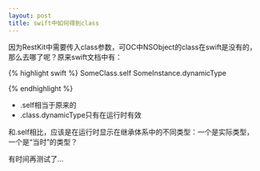 ```yaml
---
layout: post
title: swift中如何得到class
---
```


因为RestKit中需要传入class参数，可OC中NSObject的class在swift是没有的，那么去哪了呢？原来swift文档中有：


{% highlight swift %}
SomeClass.self
SomeInstance.dynamicType

{% endhighlight %}

* .self相当于原来的
* .class.dynamicType只有在运行时有效

和.self相比，应该是在运行时显示在继承体系中的不同类型：一个是实际类型，一个是“当时”的类型？

有时间再测试了...

